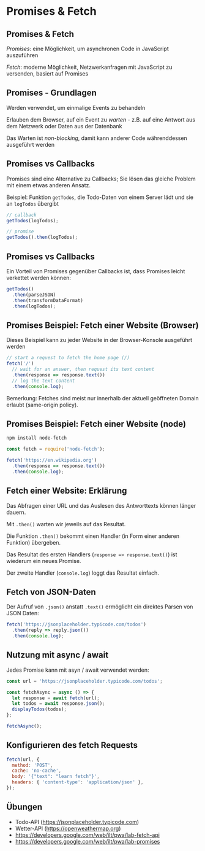 # Promises & Fetch

<!-- https://developers.google.com/web/fundamentals/primers/promises -->

## Promises & Fetch

_Promises_: eine Möglichkeit, um asynchronen Code in JavaScript auszuführen

_Fetch_: moderne Möglichkeit, Netzwerkanfragen mit JavaScript zu versenden, basiert auf Promises

## Promises - Grundlagen

Werden verwendet, um einmalige Events zu behandeln

Erlauben dem Browser, auf ein Event zu _warten_ - z.B. auf eine Antwort aus dem Netzwerk oder Daten aus der Datenbank

Das Warten ist _non-blocking_, damit kann anderer Code währenddessen ausgeführt werden

## Promises vs Callbacks

Promises sind eine Alternative zu Callbacks; Sie lösen das gleiche Problem mit einem etwas anderen Ansatz.

Beispiel: Funktion `getTodos`, die Todo-Daten von einem Server lädt und sie an `logTodos` übergibt

```js
// callback
getTodos(logTodos);
```

```js
// promise
getTodos().then(logTodos);
```

## Promises vs Callbacks

Ein Vorteil von Promises gegenüber Callbacks ist, dass Promises leicht verkettet werden können:

```js
getTodos()
  .then(parseJSON)
  .then(transformDataFormat)
  .then(logTodos);
```

## Promises Beispiel: Fetch einer Website (Browser)

Dieses Beispiel kann zu jeder Website in der Browser-Konsole ausgeführt werden

```js
// start a request to fetch the home page (/)
fetch('/')
  // wait for an answer, then request its text content
  .then(response => response.text())
  // log the text content
  .then(console.log);
```

Bemerkung: Fetches sind meist nur innerhalb der aktuell geöffneten Domain erlaubt (same-origin policy).

## Promises Beispiel: Fetch einer Website (node)

```bash
npm install node-fetch
```

```js
const fetch = require('node-fetch');

fetch('https://en.wikipedia.org')
  .then(response => response.text())
  .then(console.log);
```

## Fetch einer Website: Erklärung

Das Abfragen einer URL und das Auslesen des Antworttexts können länger dauern.

Mit `.then()` warten wir jeweils auf das Resultat.

Die Funktion `.then()` bekommt einen Handler (in Form einer anderen Funktion) übergeben.

Das Resultat des ersten Handlers (`response => response.text()`) ist wiederum ein neues Promise.

Der zweite Handler (`console.log`) loggt das Resultat einfach.

## Fetch von JSON-Daten

Der Aufruf von `.json()` anstatt `.text()` ermöglicht ein direktes Parsen von JSON Daten:

```js
fetch('https://jsonplaceholder.typicode.com/todos')
  .then(reply => reply.json())
  .then(console.log);
```

## Nutzung mit async / await

Jedes Promise kann mit asyn / await verwendet werden:

```js
const url = 'https://jsonplaceholder.typicode.com/todos';

const fetchAsync = async () => {
  let response = await fetch(url);
  let todos = await response.json();
  displayTodos(todos);
};

fetchAsync();
```

## Konfigurieren des fetch Requests

```js
fetch(url, {
  method: 'POST',
  cache: 'no-cache',
  body: '{"text": "learn fetch"}',
  headers: { 'content-type': 'application/json' },
});
```

## Übungen

- Todo-API (https://jsonplaceholder.typicode.com)
- Wetter-API (https://openweathermap.org)
- https://developers.google.com/web/ilt/pwa/lab-fetch-api
- https://developers.google.com/web/ilt/pwa/lab-promises
